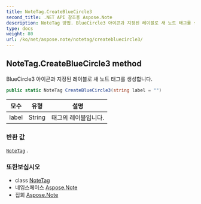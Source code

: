 ```yaml
---
title: NoteTag.CreateBlueCircle3
second_title: .NET API 참조용 Aspose.Note
description: NoteTag 방법. BlueCircle3 아이콘과 지정된 레이블로 새 노트 태그를 생성합니다.
type: docs
weight: 80
url: /ko/net/aspose.note/notetag/createbluecircle3/
---
```

## NoteTag.CreateBlueCircle3 method

BlueCircle3 아이콘과 지정된 레이블로 새 노트 태그를 생성합니다.

```csharp
public static NoteTag CreateBlueCircle3(string label = "")
```

| 모수 | 유형 | 설명 |
| --- | --- | --- |
| label | String | 태그의 레이블입니다. |

### 반환 값

[`NoteTag`](../) .

### 또한보십시오

* class [NoteTag](../)
* 네임스페이스 [Aspose.Note](../../notetag/)
* 집회 [Aspose.Note](../../../)


